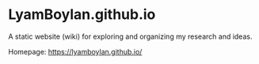 # LyamBoylan.github.io
A static website (wiki) for exploring and organizing my research and ideas.

Homepage: https://lyamboylan.github.io/
